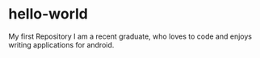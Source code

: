 # hello-world
My first Repository
I am a recent graduate, who loves to code and enjoys writing applications for android.
